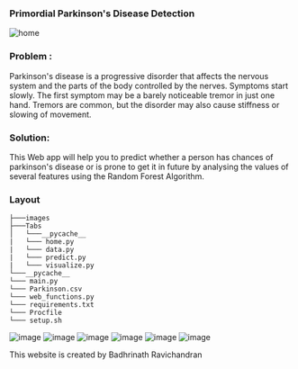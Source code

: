 ### Primordial Parkinson's Disease Detection

![home](https://user-images.githubusercontent.com/64016811/198979528-deb039b2-abde-49a8-9a2a-832a8c1eb19d.png)


### Problem : 

Parkinson's disease is a progressive disorder that affects the nervous system and the parts of the body controlled by the nerves. Symptoms start slowly. The first symptom may be a barely noticeable tremor in just one hand. Tremors are common, but the disorder may also cause stiffness or slowing of movement.

### Solution:

This Web app will help you to predict whether a person has chances of parkinson's disease or is prone to get it in future by analysing the values of several features using the Random Forest Algorithm.

### Layout

```
├───images
├───Tabs
│   └───__pycache__
|   └─── home.py
|   └─── data.py
|   └─── predict.py
|   └─── visualize.py
└───__pycache__
└─── main.py
└─── Parkinson.csv
└─── web_functions.py
└─── requirements.txt
└─── Procfile
└─── setup.sh
```

![image](https://user-images.githubusercontent.com/64016811/198981322-e41c7a73-bcd1-4902-b00d-53fe81277ea4.png)
![image](https://user-images.githubusercontent.com/64016811/198981403-7f0266c3-51e6-41c4-b4d4-73e169ac316c.png)
![image](https://user-images.githubusercontent.com/64016811/198981647-ebf69696-e2e9-4430-b321-96879a65dd46.png)
![image](https://user-images.githubusercontent.com/64016811/198981810-9bcb3159-ee17-46d1-9cb5-b9a32e7d03d3.png)
![image](https://user-images.githubusercontent.com/64016811/198981916-b6425efb-b48a-4b72-95cb-733623da1c58.png)
![image](https://user-images.githubusercontent.com/64016811/198981964-64c397d9-aeed-45ff-ac3a-ed96e8c3059e.png)


This website is created by Badhrinath Ravichandran